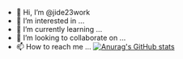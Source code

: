 - 👋 Hi, I’m @jide23work
- 👀 I’m interested in ...
- 🌱 I’m currently learning ...
- 💞️ I’m looking to collaborate on ...
- 📫 How to reach me ...
[![Anurag's GitHub stats](https://github-readme-stats.vercel.app/api?username=jide23work)](https://github.com/anuraghazra/github-readme-stats)

<!---
jide23work/jide23work is a ✨ special ✨ repository because its `README.md` (this file) appears on your GitHub profile.
You can click the Preview link to take a look at your changes.
--->
